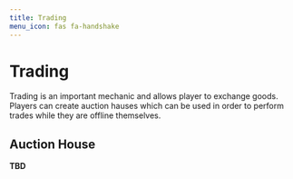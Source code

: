 ```yaml
---
title: Trading
menu_icon: fas fa-handshake
---
```

# <i class="fas fa-handshake"></i> Trading

Trading is an important mechanic and allows player to exchange goods. Players can create auction hauses which can be used
in order to perform trades while they are offline themselves.

## Auction House

**TBD**
